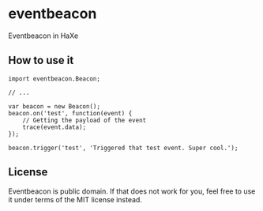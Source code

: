 # eventbeacon

Eventbeacon in HaXe

## How to use it
```
import eventbeacon.Beacon;

// ...

var beacon = new Beacon();
beacon.on('test', function(event) {
	// Getting the payload of the event
	trace(event.data);
});

beacon.trigger('test', 'Triggered that test event. Super cool.');
```

## License
Eventbeacon is public domain. If that does not work for you, feel free to use it under terms of the MIT license instead.